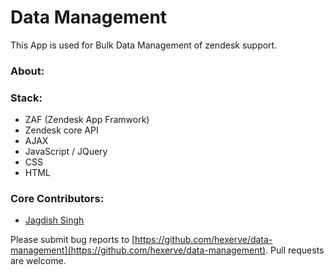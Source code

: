 # Data Management

This App is used for Bulk Data Management of zendesk support.

### About:

### Stack:

* ZAF (Zendesk App Framwork)
* Zendesk core API
* AJAX
* JavaScript / JQuery
* CSS
* HTML

### Core Contributors:

* [Jagdish Singh](https://github.com/JDchauhan)

Please submit bug reports to [https://github.com/hexerve/data-management](https://github.com/hexerve/data-management). Pull requests are welcome.